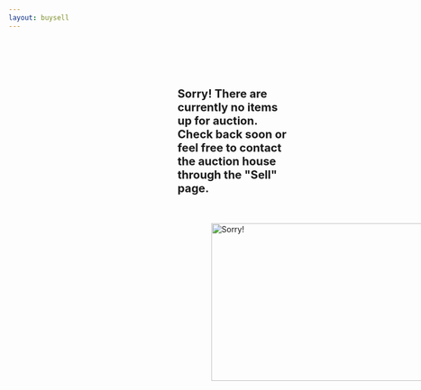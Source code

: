 ```yaml
---
layout: buysell
---
```


<h3 style="font-size:20px;margin-left:300px;margin-top:100px"> Sorry! There are currently no items up for auction.  <br/>
	Check back soon or feel free to contact the auction house through the "Sell" page. </h3>

<img src="sorry.gif" alt="Sorry!" style="width:500px;height:280px;margin-left:360px;margin-top:30px"/>
